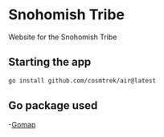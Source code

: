 # Snohomish Tribe

Website for the Snohomish Tribe


## Starting the app
  ```sh
  go install github.com/cosmtrek/air@latest
  ```

## Go package used

-[Gomap](https://pkg.go.dev/github.com/cwinters8/gomap#section-readme)

